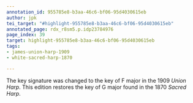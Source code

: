```yaml
---
annotation_id: 955785e8-b3aa-46c6-bf06-95d4030615eb
author: jpk
tei_target: "#highlight-955785e8-b3aa-46c6-bf06-95d4030615eb"
annotated_page: rdx_r8sm5.p.idp23784976
page_index: 39
target: highlight-955785e8-b3aa-46c6-bf06-95d4030615eb
tags:
- james-union-harp-1909
- white-sacred-harp-1870

---
```

The key signature was changed to the key of F major in the 1909 *Union Harp*.  This edition restores the key of G major found in the 1870 *Sacred Harp*.